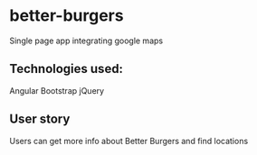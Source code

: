 # better-burgers
Single page app integrating google maps

## Technologies used:
Angular
Bootstrap
jQuery

## User story
Users can get more info about Better Burgers and find locations
